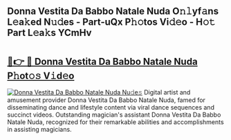 ## Donna Vestita Da Babbo Natale Nuda O𝚗𝚕yf𝚊ns L𝚎a𝚔ed N𝚞𝚍es - Part-uQx P𝚑𝚘tos Vi𝚍𝚎o - H𝚘𝚝 Part L𝚎a𝚔s YCmHv

# <h2><a href="http://kf0isgp.oniu.top/?m=Donna+Vestita+Da+Babbo+Natale+Nuda">🔗👉 🔴 Donna Vestita Da Babbo Natale Nuda P𝚑ot𝚘𝚜 V𝚒d𝚎o</a></h2>

[![Donna Vestita Da Babbo Natale Nuda Nu𝚍e𝚜](https://i.imgur.com/0qMVB7G.gif)](http://kf0isgp.oniu.top/?m=Donna+Vestita+Da+Babbo+Natale+Nuda)
Digital artist and amusement provider Donna Vestita Da Babbo Natale Nuda, famed for disseminating dance and lifestyle content via viral dance sequences and succinct videos. Outstanding magician's assistant Donna Vestita Da Babbo Natale Nuda, recognized for their remarkable abilities and accomplishments in assisting magicians.  
